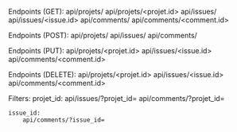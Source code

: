 Endpoints (GET):
    api/projets/
    api/projets/<projet.id>
    api/issues/
    api/issues/<issue.id>
    api/comments/
    api/comments/<comment.id>

Endpoints (POST):
    api/projets/
    api/issues/
    api/comments/

Endpoints (PUT):
    api/projets/<projet.id>
    api/issues/<issue.id>
    api/comments/<comment.id>

Endpoints (DELETE):
    api/projets/<projet.id>
    api/issues/<issue.id>
    api/comments/<comment.id>



Filters:
    projet_id:
        api/issues/?projet_id=
        api/comments/?projet_id=
    
    issue_id:
        api/comments/?issue_id=